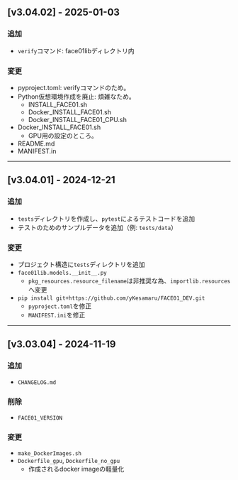 ## [v3.04.02] - 2025-01-03
### 追加
- `verify`コマンド: face01libディレクトリ内
### 変更
- pyproject.toml: verifyコマンドのため。
- Python仮想環境作成を廃止: 煩雑なため。
  - INSTALL_FACE01.sh
  - Docker_INSTALL_FACE01.sh
  - Docker_INSTALL_FACE01_CPU.sh
- Docker_INSTALL_FACE01.sh
  - GPU用の設定のところ。
- README.md
- MANIFEST.in

---

## [v3.04.01] - 2024-12-21
### 追加
- `tests`ディレクトリを作成し、`pytest`によるテストコードを追加
- テストのためのサンプルデータを追加（例: `tests/data`）
### 変更
- プロジェクト構造に`tests`ディレクトリを追加
- `face01lib.models.__init__.py`
  - `pkg_resources.resource_filename`は非推奨な為、`importlib.resources`へ変更
- `pip install git+https://github.com/yKesamaru/FACE01_DEV.git`
  - `pyproject.toml`を修正
  - `MANIFEST.ini`を修正

---

## [v3.03.04] - 2024-11-19
### 追加
- `CHANGELOG.md`
### 削除
- `FACE01_VERSION`
### 変更
- `make_DockerImages.sh`
- `Dockerfile_gpu`, `Dockerfile_no_gpu`
  - 作成されるdocker imageの軽量化
